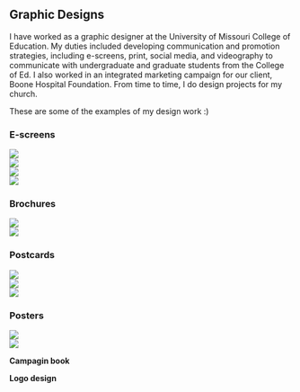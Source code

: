 ## Graphic Designs 

I have worked as a graphic designer at the University of Missouri College of Education. My duties included developing communication and promotion strategies, including e-screens, print, social media, and videography to communicate with undergraduate and graduate students from the College of Ed. I also worked in an integrated marketing campaign for our client, Boone Hospital Foundation. From time to time, I do design projects for my church.  

These are some of the examples of my design work :)

### E-screens<br>
<img src="namyeon.github.io/10.png"> <br>
<img src="namyeon.github.io/9.png"> <br> 
<img src="namyeon.github.io/1.png"> <br>
<img src="namyeon.github.io/2.png">
<br>

### Brochures<br>
<img src="namyeon.github.io/7.png"> <br>
<img src="namyeon.github.io/6.png">
<br>

### Postcards  <br> 

<img src="namyeon.github.io/4.png"> <br>
<img src="namyeon.github.io/4.5.png"> <br>
<img src="namyeon.github.io/3.png"> <br>

### Posters <br> 
<img src="namyeon.github.io/5.png"> <br>
<img src="namyeon.github.io/8.png"> <br>

**Campagin book** 

**Logo design**
